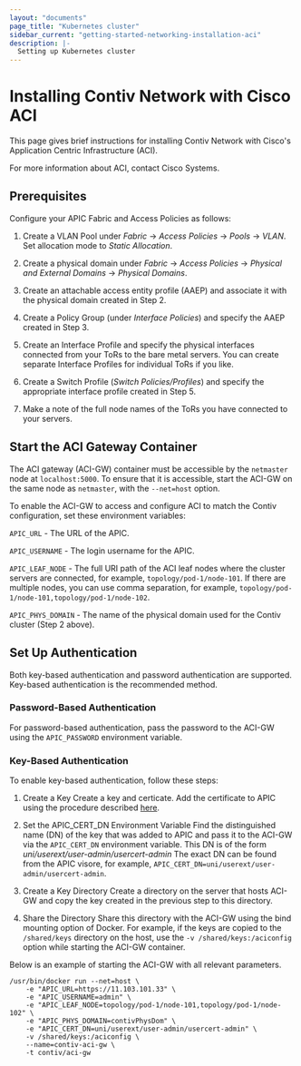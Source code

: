 ```yaml
---
layout: "documents"
page_title: "Kubernetes cluster"
sidebar_current: "getting-started-networking-installation-aci"
description: |-
  Setting up Kubernetes cluster
---
```


# Installing Contiv Network with Cisco ACI
This page gives brief instructions for installing Contiv Network with Cisco's Application Centric Infrastructure (ACI).

For more information about ACI, contact Cisco Systems.

## Prerequisites

Configure your APIC Fabric and Access Policies as follows:


1. Create a VLAN Pool under *Fabric* -> *Access Policies* -> *Pools* -> *VLAN*. Set allocation mode to
   *Static Allocation*.

2. Create a physical domain under *Fabric* -> *Access Policies* -> *Physical and External Domains* -> *Physical Domains*.

3. Create an attachable access entity profile (AAEP) and associate it with the physical domain created in Step 2.

4. Create a Policy Group (under *Interface Policies*) and specify the AAEP created in Step 3.

5. Create an Interface Profile and specify the physical interfaces connected from your ToRs to the bare metal servers. 
You can create separate Interface Profiles for individual ToRs if you like.

6. Create a Switch Profile (*Switch Policies/Profiles*) and specify the appropriate interface profile created in Step 5.

7. Make a note of the full node names of the ToRs you have connected to your servers.

## Start the ACI Gateway Container

The ACI gateway (ACI-GW) container must be accessible by the `netmaster` node at `localhost:5000`. 
To ensure that it is accessible, start the ACI-GW on the same node as `netmaster`, with the `--net=host` option.

To enable the ACI-GW to access and configure ACI to match the Contiv configuration, set these environment 
variables: 

`APIC_URL` - The URL of the APIC.

`APIC_USERNAME` - The login username for the APIC.

`APIC_LEAF_NODE` - The full URI path of the ACI leaf nodes where the cluster servers are connected,
for example, `topology/pod-1/node-101`. If there are multiple nodes, you can use comma separation,
for example, `topology/pod-1/node-101,topology/pod-1/node-102`.

`APIC_PHYS_DOMAIN` - The name of the physical domain used for the Contiv cluster (Step 2 above).

## Set Up Authentication
Both key-based authentication and password authentication are supported. Key-based authentication is the recommended method.

### Password-Based Authentication

For password-based authentication, pass the password to the ACI-GW using the `APIC_PASSWORD` environment variable.

### Key-Based Authentication
To enable key-based authentication, follow these steps:

1. Create a Key 
Create a key and certicate. Add the certificate to APIC using the procedure described 
[here](http://www.cisco.com/c/en/us/td/docs/switches/datacenter/aci/apic/sw/kb/b_KB_Signature_Based_Transactions.pdf).

2. Set the APIC_CERT_DN Environment Variable
Find the distinguished name (DN) of the key that was added to APIC and pass it to the ACI-GW via the `APIC_CERT_DN` environment variable. 
This DN is of the form *uni/userext/user-admin/usercert-admin* The exact DN can be found from the APIC visore, 
for example, `APIC_CERT_DN=uni/userext/user-admin/usercert-admin`.

3. Create a Key Directory
Create a directory on the server that hosts ACI-GW and copy the key created in the previous step to this directory.

4. Share the Directory 
Share this directory with the ACI-GW using the bind mounting option of Docker.
For example, if the keys are copied to the `/shared/keys` directory on the host, 
use the `-v /shared/keys:/aciconfig` option while starting the ACI-GW container.

Below is an example of starting the ACI-GW with all relevant parameters.

```
/usr/bin/docker run --net=host \
    -e "APIC_URL=https://11.103.101.33" \
    -e "APIC_USERNAME=admin" \
    -e "APIC_LEAF_NODE=topology/pod-1/node-101,topology/pod-1/node-102" \
    -e "APIC_PHYS_DOMAIN=contivPhysDom" \
    -e "APIC_CERT_DN=uni/userext/user-admin/usercert-admin" \
    -v /shared/keys:/aciconfig \
    --name=contiv-aci-gw \
    -t contiv/aci-gw
```
